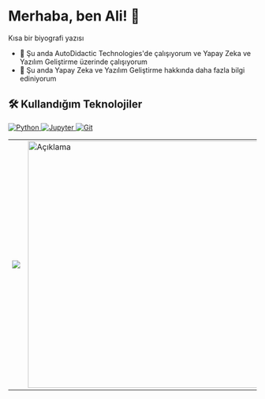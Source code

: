 # Merhaba, ben Ali! 👋

Kısa bir biyografi yazısı
- 🔭 Şu anda AutoDidactic Technologies'de çalışıyorum ve Yapay Zeka ve Yazılım Geliştirme üzerinde çalışıyorum
- 🌱 Şu anda Yapay Zeka ve Yazılım Geliştirme hakkında daha fazla bilgi ediniyorum

## 🛠️ Kullandığım Teknolojiler

<p align="left">
  <!-- Python -->
  <a href="https://www.python.org" target="_blank"> 
    <img src="https://img.shields.io/badge/Python-3776AB?style=flat&logo=python&logoColor=white" alt="Python" />
  </a>
  <!-- Jupyter -->
  <a href="https://jupyter.org" target="_blank"> 
    <img src="https://img.shields.io/badge/Jupyter-F37626.svg?&style=flat&logo=Jupyter&logoColor=white" alt="Jupyter" />
  </a>
  <!-- Git -->
  <a href="https://git-scm.com/" target="_blank"> 
    <img src="https://img.shields.io/badge/Git-F05032?style=flat&logo=git&logoColor=white" alt="Git" />
  </a>
</p>

<table>
  <tr>
    <td>
      <img src="https://github-readme-stats.vercel.app/api?username=Alikosemen&show_icons=true&theme=light" />
    </td>
    <td>
      <img src="/DALL·E 2024-01-22 15.35.38 - A young boy is coding on a computer in a cozy room, seated at a desk cluttered with books and notes. The computer screen is turned away from us, showi.png" alt="Açıklama" width="500" />
    </td>
  </tr>
</table>



